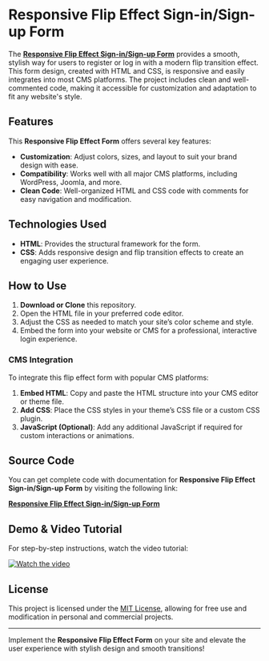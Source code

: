 # Responsive Flip Effect Sign-in/Sign-up Form

The **<a href="https://jvcodes.com/responsive-flip-effect-sign-in-and-sign-up-form/">Responsive Flip Effect Sign-in/Sign-up Form</a>** provides a smooth, stylish way for users to register or log in with a modern flip transition effect. This form design, created with HTML and CSS, is responsive and easily integrates into most CMS platforms. The project includes clean and well-commented code, making it accessible for customization and adaptation to fit any website's style.

## Features

This **Responsive Flip Effect Form** offers several key features:

- **Customization**: Adjust colors, sizes, and layout to suit your brand design with ease.
- **Compatibility**: Works well with all major CMS platforms, including WordPress, Joomla, and more.
- **Clean Code**: Well-organized HTML and CSS code with comments for easy navigation and modification.

## Technologies Used

- **HTML**: Provides the structural framework for the form.
- **CSS**: Adds responsive design and flip transition effects to create an engaging user experience.

## How to Use

1. **Download or Clone** this repository.
2. Open the HTML file in your preferred code editor.
3. Adjust the CSS as needed to match your site’s color scheme and style.
4. Embed the form into your website or CMS for a professional, interactive login experience.

### CMS Integration

To integrate this flip effect form with popular CMS platforms:

1. **Embed HTML**: Copy and paste the HTML structure into your CMS editor or theme file.
2. **Add CSS**: Place the CSS styles in your theme’s CSS file or a custom CSS plugin.
3. **JavaScript (Optional)**: Add any additional JavaScript if required for custom interactions or animations.

## Source Code

You can get complete code with documentation for **Responsive Flip Effect Sign-in/Sign-up Form** by visiting the following link:

**<a href="https://jvcodes.com/responsive-flip-effect-sign-in-and-sign-up-form/">Responsive Flip Effect Sign-in/Sign-up Form</a>**

## Demo & Video Tutorial

For step-by-step instructions, watch the video tutorial:

[![Watch the video](https://img.youtube.com/vi/dvcZI9dSutg/0.jpg)](https://www.youtube.com/watch?v=dvcZI9dSutg)

## License

This project is licensed under the [MIT License](LICENSE), allowing for free use and modification in personal and commercial projects.

---

Implement the **Responsive Flip Effect Form** on your site and elevate the user experience with stylish design and smooth transitions!
